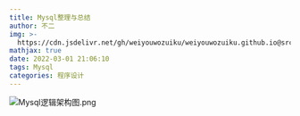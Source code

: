 ```yaml
---
title: Mysql整理与总结
author: 不二
img: >-
  https://cdn.jsdelivr.net/gh/weiyouwozuiku/weiyouwozuiku.github.io@src/source/_posts/PageImg/程序设计/Mysql整理与总结.jpeg
mathjax: true
date: 2022-03-01 21:06:10
tags: Mysql
categories: 程序设计
---
```




![Mysql逻辑架构图.png](https://cdn.jsdelivr.net/gh/weiyouwozuiku/weiyouwozuiku.github.io@src/source/_posts/程序设计/Mysql整理与总结/Mysql逻辑架构图.png)
